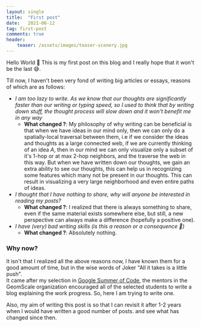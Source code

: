```yaml
---
layout: single
title:  "First post"
date:   2021-06-12
tag: first-post
comments: true
header:
    teaser: /assets/images/teaser-scenery.jpg
---
```


Hello World :wave:
This is my first post on this blog and I really hope that it won't be the last :sweat_smile:.

Till now, I haven't been very fond of writing big articles or essays, reasons of which are as follows:
- *I am too lazy to write. As we know that our thoughts are significantly faster than our writing or typing speed, so I used to think that by writing down stuff, the thought process will slow down and it won't benefit me in any way*
    - **What changed ?**: My philosophy of why writing can be beneficial is that when we have ideas in our mind only, then we can only do a spatially-local traversal between them, i.e if we consider the ideas and thoughts as a large connected web, if we are currently thinking of an idea $A$, then in our mind we can only visualize only a subset of it's 1-hop or at max 2-hop neighbors, and the traverse the web in this way. But when we have written down our thoughts, we gain an extra ability to see our thoughts, this can help us in recognizing some features which many not be present in our thoughts. This can result in visualizing a very large neighborhood and even entire paths of ideas.
- *I thought that I have nothing to share, why will anyone be interested in reading my posts?*
    - **What changed ?**: I realized that there is always something to share, even if the same material exists somewhere else, but still, a new perspective can always make a difference (hopefully a positive one).
- *I have (very) bad writing skills (is this a reason or a consequence :thinking:)*
    - **What changed ?**: Absolutely nothing.

### Why now? 
It isn't that I realized all the above reasons now, I have known them for a good amount of time, but in the wise words of Joker "All it takes is a little push".  
It came after my selection in [Google Summer of Code](https://summerofcode.withgoogle.com/projects/#6649856422051840), the mentors in the GeomScale organization encouraged all of the selected students to write a blog explaining the work progress. So, here I am trying to write one.   

Also, my aim of writing this post is so that I can revisit it after 1-2 years when I would have written a good number of posts. and see what has changed since then. 

